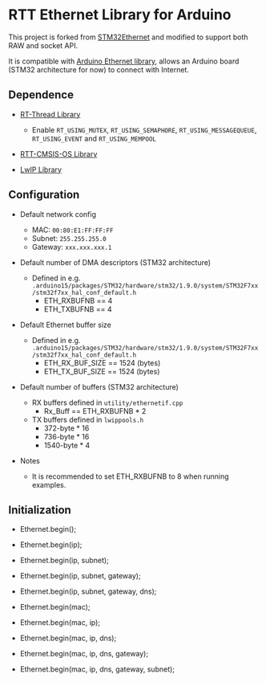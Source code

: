 # RTT Ethernet Library for Arduino

This project is forked from [STM32Ethernet](https://github.com/stm32duino/STM32Ethernet) and modified to support both RAW and socket API.

It is compatible with [Arduino Ethernet library](https://www.arduino.cc/en/Reference/Ethernet), allows an Arduino board (STM32 architecture for now) to connect with Internet.


## Dependence

* [RT-Thread Library](https://github.com/onelife/Arduino_RT-Thread)
  - Enable `RT_USING_MUTEX`, `RT_USING_SEMAPHORE`, `RT_USING_MESSAGEQUEUE`, `RT_USING_EVENT` and `RT_USING_MEMPOOL`     

* [RTT-CMSIS-OS Library](https://github.com/onelife/RTT-CMSIS-OS)

* [LwIP Library](https://github.com/stm32duino/LwIP)


## Configuration

* Default network config
  - MAC: `00:80:E1:FF:FF:FF`
  - Subnet: `255.255.255.0`
  - Gateway: `xxx.xxx.xxx.1`

* Default number of DMA descriptors (STM32 architecture)
  - Defined in e.g. `.arduino15/packages/STM32/hardware/stm32/1.9.0/system/STM32F7xx/stm32f7xx_hal_conf_default.h`
    - ETH_RXBUFNB == 4
    - ETH_TXBUFNB == 4

* Default Ethernet buffer size
  - Defined in e.g. `.arduino15/packages/STM32/hardware/stm32/1.9.0/system/STM32F7xx/stm32f7xx_hal_conf_default.h`
    - ETH_RX_BUF_SIZE == 1524 (bytes)
    - ETH_TX_BUF_SIZE == 1524 (bytes)

* Default number of buffers (STM32 architecture)
  - RX buffers defined in `utility/ethernetif.cpp`
    - Rx_Buff == ETH_RXBUFNB * 2
  - TX buffers defined in `lwippools.h`
    - 372-byte * 16
    - 736-byte * 16
    - 1540-byte * 4

* Notes
  - It is recommended to set ETH_RXBUFNB to 8 when running examples.


## Initialization

* Ethernet.begin();
* Ethernet.begin(ip);
* Ethernet.begin(ip, subnet);
* Ethernet.begin(ip, subnet, gateway);
* Ethernet.begin(ip, subnet, gateway, dns);

* Ethernet.begin(mac);
* Ethernet.begin(mac, ip);
* Ethernet.begin(mac, ip, dns);
* Ethernet.begin(mac, ip, dns, gateway);
* Ethernet.begin(mac, ip, dns, gateway, subnet);

